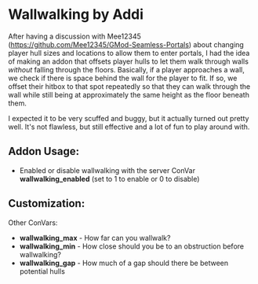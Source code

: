 # Wallwalking by Addi

After having a discussion with Mee12345 (https://github.com/Mee12345/GMod-Seamless-Portals) about changing player hull sizes and locations to allow them to enter portals, I had the idea of making an addon that offsets player hulls to let them walk through walls *without* falling through the floors. Basically, if a player approaches a wall, we check if there is space behind the wall for the player to fit. If so, we offset their hitbox to that spot repeatedly so that they can walk through the wall while still being at approximately the same height as the floor beneath them.

I expected it to be very scuffed and buggy, but it actually turned out pretty well. It's not flawless, but still effective and a lot of fun to play around with.

## **Addon Usage:**
 - Enabled or disable wallwalking with the server ConVar **wallwalking_enabled** (set to 1 to enable or 0 to disable)

 ## **Customization:**
 Other ConVars:
  - **wallwalking_max** - How far can you wallwalk?
  - **wallwalking_min** - How close should you be to an obstruction before wallwalking?
  - **wallwalking_gap** - How much of a gap should there be between potential hulls